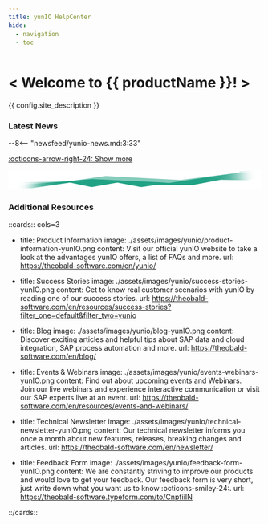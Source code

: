 ```yaml
---
title: yunIO HelpCenter
hide:
  - navigation
  - toc
---
```


<div class="full-width-background"></div>
<div class="banner-text">
	<h1> &lt; Welcome to {{ productName }}! &gt; </h1>
	<p>{{ config.site_description }}</p>
</div>


### Latest News

<div class="grid cards" markdown>

--8<-- "newsfeed/yunio-news.md:3:33"

</div>

[:octicons-arrow-right-24: Show more](news.md)


![threshold](assets/images/yunio/DataStream_yunIO.png)

### Additional Resources

::cards:: cols=3
  
- title: Product Information
  image: ./assets/images/yunio/product-information-yunIO.png
  content: Visit our official yunIO website to take a look at the advantages yunIO offers, a list of FAQs and more.
  url: https://theobald-software.com/en/yunio/
  
- title: Success Stories
  image: ./assets/images/yunio/success-stories-yunIO.png
  content: Get to know real customer scenarios with yunIO by reading one of our success stories.
  url: https://theobald-software.com/en/resources/success-stories?filter_one=default&filter_two=yunio

- title: Blog
  image: ./assets/images/yunio/blog-yunIO.png
  content: Discover exciting articles and helpful tips about SAP data and cloud integration, SAP process automation and more.
  url: https://theobald-software.com/en/blog/
  
- title: Events & Webinars
  image: ./assets/images/yunio/events-webinars-yunIO.png 
  content: Find out about upcoming events and Webinars. <br>Join our live webinars and experience interactive communication or visit our SAP experts live at an event. 
  url: https://theobald-software.com/en/resources/events-and-webinars/
  
- title: Technical Newsletter
  image: ./assets/images/yunio/technical-newsletter-yunIO.png
  content: Our technical newsletter informs you once a month about new features, releases, breaking changes and articles.
  url: https://theobald-software.com/en/newsletter/

- title: Feedback Form
  image: ./assets/images/yunio/feedback-form-yunIO.png
  content: We are constantly striving to improve our products and would love to get your feedback. Our feedback form is very short, just write down what you want us to know :octicons-smiley-24:.
  url: https://theobald-software.typeform.com/to/CnpfiiIN

::/cards::
